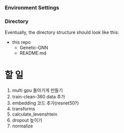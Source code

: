 ### Environment Settings


### Directory
Eventually, the directory structure should look like this:

* this repo
  * Genetic-GNN
  * README.md


# 할 일
1. multi gpu 돌아가게 만들기
2. train-clean-360 data 추가  
3. embedding 코드 추가(resnet50?)
4. transforms
5. calculate_levenshtein
6. dropout 높이기
7. normalize